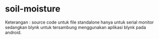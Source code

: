 # soil-moisture

Keterangan :
source code untuk file standalone hanya untuk serial monitor sedangkan blynk untuk tersambung menggunakan aplikasi blynk pada android.
